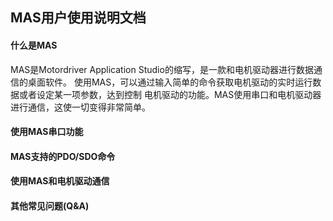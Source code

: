 ## MAS用户使用说明文档

#### 什么是MAS
MAS是Motordriver Application Studio的缩写，是一款和电机驱动器进行数据通信的桌面软件。
使用MAS，可以通过输入简单的命令获取电机驱动的实时运行数据或者设定某一项参数，达到控制
电机驱动的功能。MAS使用串口和电机驱动器进行通信，这使一切变得非常简单。

#### 使用MAS串口功能

#### MAS支持的PDO/SDO命令

#### 使用MAS和电机驱动通信

#### 其他常见问题(Q&A)

